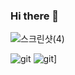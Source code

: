 ### Hi there 👋
![스크린샷(4)](https://github.com/donghwan123456/donghwan123456/assets/156268521/e615f924-b11b-40ff-9c12-d4daacd73796)

<!--
**donghwan123456/donghwan123456** is a ✨ _special_ ✨ repository because its `README.md` (this file) appears on your GitHub profile.

Here are some ideas to get you started:

- 🔭 I’m currently working on ...
- 🌱 I’m currently learning ...
- 👯 I’m looking to collaborate on ...
- 🤔 I’m looking for help with ...
- 💬 Ask me about ...
- 📫 How to reach me: ...
- 😄 Pronouns: ...
- ⚡ Fun fact: ...
-->



![git](https://img.shields.io/badge/-Git-F05032?style=for-the-badge&logo=git&logoColor=ffffff)
![git](https://github-readme-stats.vercel.app/api?username=donghwan123456&hide_title=true&show_icons=true&include_all_commits=true&disable_animations=true&theme=vue)]


